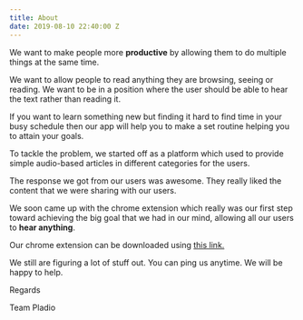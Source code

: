 ```yaml
---
title: About
date: 2019-08-10 22:40:00 Z
---
```


We want to make people more **productive** by allowing them to do multiple things at the same time.

We want to allow people to read anything they are browsing, seeing or reading. We want to be in a position where the user should be able to hear the text rather than reading it.

If you want to learn something new but finding it hard to find time in your busy schedule then our app will help you to make a set routine helping you to attain your goals.

To tackle the problem, we started off as a platform which used to provide simple audio-based articles in different categories for the users.

The response we got from our users was awesome. They really liked the content that we were sharing with our users.

We soon came up with the chrome extension which really was our first step toward achieving the big goal that we had in our mind, allowing all our users to **hear anything**.

Our chrome extension can be downloaded using [this link.](https://chrome.google.com/webstore/detail/pladio/bgecfahjghhjiddinkiolpanfkpdfhco)

We still are figuring a lot of stuff out. You can ping us anytime. We will be happy to help.

Regards

Team Pladio